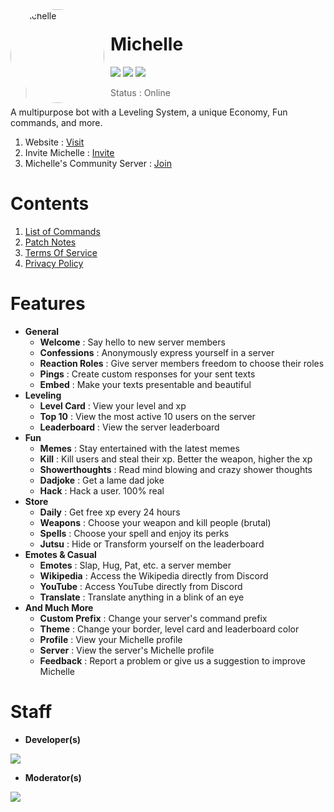 <img width="150" height="150" align="left" style="float: left; margin: 0 10px 0 0; border-radius: 50%;" alt="Michelle" src="https://cdn.discordapp.com/avatars/840180379389263882/86accdc6935870ec59ca8c53d4679f62.webp?size=1024">

# Michelle

[![](https://img.shields.io/discord/735922425103122533.svg?logo=discord&colorB=7289DA&label=Bot)](https://discord.com/oauth2/authorize?client_id=840180379389263882&permissions=4228906231&scope=bot+applications.commands "Bot Invite")
[![](https://img.shields.io/badge/Top.gg-gray.svg?logo=discord)](https://top.gg/bot/840180379389263882 "https://top.gg/bot/840180379389263882")
[![](https://img.shields.io/badge/discord.py-v1.7.3-blue.svg?logo=python)](https://discordpy.readthedocs.io/en/stable/api.html "Documentation")

> Status : Online

A multipurpose bot with a Leveling System, a unique Economy, Fun commands, and more.    

1. Website : [Visit](https://michelle-discord.github.io/michelle.gg/main.html)
2. Invite Michelle : [Invite](https://discord.com/oauth2/authorize?client_id=840180379389263882&permissions=4228906231&scope=bot+applications.commands)
3. Michelle's Community Server : [Join](https://discord.gg/EfHrMURtnA)

# Contents

1. [List of Commands](https://github.com/MuditMehta07/Michelle/blob/main/ListOfCommands.md)
2. [Patch Notes](https://github.com/MuditMehta07/Michelle/blob/main/PatchNotes.md)
3. [Terms Of Service](https://github.com/MuditMehta07/Michelle/blob/main/TermsOfService.md)
4. [Privacy Policy](https://github.com/MuditMehta07/Michelle/blob/main/PrivacyPolicy.md)

# Features

<ul>
<li><b>General</b>
<ul>
  <li><strong>Welcome</strong> : Say hello to new server members</li>
  <li><strong>Confessions</strong> : Anonymously express yourself in a server</li>
  <li><strong>Reaction Roles</strong> : Give server members freedom to choose their roles</li>
  <li><strong>Pings</strong> : Create custom responses for your sent texts</li>
  <li><strong>Embed</strong> : Make your texts presentable and beautiful</li>
</ul>
</li>
<li><b>Leveling</b>
<ul>
  <li><strong>Level Card</strong> : View your level and xp</li>
  <li><strong>Top 10</strong> : View the most active 10 users on the server</li>
  <li><strong>Leaderboard</strong> : View the server leaderboard</li>
</ul>
</li>
<li><b>Fun</b>
<ul>
  <li><strong>Memes</strong> : Stay entertained with the latest memes</li>
  <li><strong>Kill</strong> : Kill users and steal their xp. Better the weapon, higher the xp</li>
  <li><strong>Showerthoughts</strong> : Read mind blowing and crazy shower thoughts</li>
  <li><strong>Dadjoke</strong> :  Get a lame dad joke</li>
  <li><strong>Hack</strong> : Hack a user. 100% real</li>
</ul>
</li>
<li><b>Store</b>
<ul>
  <li><strong>Daily</strong> : Get free xp every 24 hours</li>
  <li><strong>Weapons</strong> : Choose your weapon and kill people (brutal)</li>
  <li><strong>Spells</strong> : Choose your spell and enjoy its perks</li>
  <li><strong>Jutsu</strong> : Hide or Transform yourself on the leaderboard</li>
</ul>
</li>
<li><b>Emotes & Casual</b>
<ul>
  <li><strong>Emotes</strong> : Slap, Hug, Pat, etc. a server member</li>
  <li><strong>Wikipedia</strong> : Access the Wikipedia directly from Discord</li>
  <li><strong>YouTube</strong> : Access YouTube directly from Discord</li>
  <li><strong>Translate</strong> : Translate anything in a blink of an eye</li>
</ul>
</li>
<li><b>And Much More</b>
<ul>
  <li><strong>Custom Prefix</strong> : Change your server's command prefix</li>
  <li><strong>Theme</strong> : Change your border, level card and leaderboard color</li>
  <li><strong>Profile</strong> : View your Michelle profile</li>
  <li><strong>Server</strong> : View the server's Michelle profile</li>
  <li><strong>Feedback</strong> : Report a problem or give us a suggestion to improve Michelle</li>
</ul>
</li>
</ul>

# Staff

<ul>
  <li><strong>Developer(s)</strong></li>
</ul>
<img src="https://i.imgur.com/7Nkr8uD.png">

<ul>
  <li><strong>Moderator(s)</strong></li>
</ul>

<img src="https://i.imgur.com/kNB3YBs.png">
